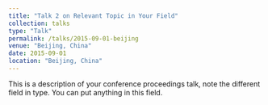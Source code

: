 ```yaml
---
title: "Talk 2 on Relevant Topic in Your Field"
collection: talks
type: "Talk"
permalink: /talks/2015-09-01-beijing
venue: "Beijing, China"
date: 2015-09-01
location: "Beijing, China"
---
```


This is a description of your conference proceedings talk, note the different field in type. You can put anything in this field.
